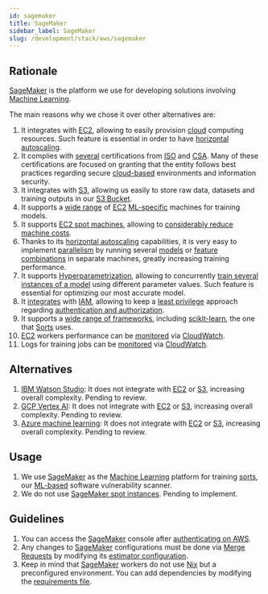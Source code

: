 ```yaml
---
id: sagemaker
title: SageMaker
sidebar_label: SageMaker
slug: /development/stack/aws/sagemaker
---
```


## Rationale

[SageMaker][SAGEMAKER] is the platform we use
for developing solutions involving
[Machine Learning][ML].

The main reasons why we chose it
over other alternatives are:

1. It integrates with
    [EC2][EC2],
    allowing to easily provision
    [cloud](https://en.wikipedia.org/wiki/Cloud_computing)
    computing resources.
    Such feature is essential
    in order to have
    [horizontal autoscaling](https://www.section.io/blog/scaling-horizontally-vs-vertically/).
1. It complies with [several](https://aws.amazon.com/compliance/iso-certified/)
    certifications from
    [ISO](https://en.wikipedia.org/wiki/International_Organization_for_Standardization)
    and
    [CSA](https://en.wikipedia.org/wiki/Cloud_Security_Alliance).
    Many of these certifications
    are focused on granting that the entity
    follows best practices regarding secure
    [cloud-based](https://en.wikipedia.org/wiki/Cloud_computing) environments
    and information security.
1. It integrates with [S3][S3],
    allowing us easily to store
    raw data,
    datasets
    and training outputs
    in our [S3 Bucket](https://gitlab.com/fluidattacks/product/-/blob/f630ceecb7015146118ef8e9aa4f2576a13785e6/sorts/infra/s3.tf).
1. It supports
    a [wide range](https://aws.amazon.com/sagemaker/pricing/)
    of [EC2][EC2] [ML-specific][ML] machines
    for training models.
1. It supports
    [EC2 spot machines](https://docs.aws.amazon.com/sagemaker/latest/dg/model-managed-spot-training.html),
    allowing to
    [considerably reduce machine costs](https://aws.amazon.com/ec2/spot/pricing/).
1. Thanks to its
    [horizontal autoscaling](https://www.section.io/blog/scaling-horizontally-vs-vertically/)
    capabilities,
    it is very easy
    to implement [parallelism](https://en.wikipedia.org/wiki/Parallel_computing)
    by running several
    [models](https://gitlab.com/fluidattacks/product/-/blob/f630ceecb7015146118ef8e9aa4f2576a13785e6/sorts/training/sagemaker_provisioner.py#L69)
    or
    [feature combinations](https://gitlab.com/fluidattacks/product/-/blob/f630ceecb7015146118ef8e9aa4f2576a13785e6/sorts/training/constants.py#L38)
    in separate machines,
    greatly increasing
    training performance.
1. It supports
    [Hyperparametrization](https://docs.aws.amazon.com/sagemaker/latest/dg/automatic-model-tuning-define-ranges.html),
    allowing to concurrently
    [train several instances of a model](https://gitlab.com/fluidattacks/product/-/blob/f630ceecb7015146118ef8e9aa4f2576a13785e6/sorts/training/constants.py#L68)
    using different parameter values.
    Such feature is essential
    for optimizing
    our most accurate model.
1. It
    [integrates](https://docs.aws.amazon.com/sagemaker/latest/dg/security-iam.html)
    with
    [IAM](/development/stack/aws/iam/),
    allowing to keep a
    [least privilege](/criteria/requirements/186)
    approach
    regarding
    [authentication and authorization](https://securityboulevard.com/2020/06/authentication-vs-authorization-defined-whats-the-difference-infographic/).
1. It supports a
    [wide range of frameworks](https://docs.aws.amazon.com/sagemaker/latest/dg/algorithms-choose.html),
    including [scikit-learn](https://scikit-learn.org/),
    the one that [Sorts](https://gitlab.com/fluidattacks/product/-/tree/f630ceecb7015146118ef8e9aa4f2576a13785e6/sorts)
    uses.
1. [EC2][EC2] workers performance
    can be [monitored](https://docs.aws.amazon.com/sagemaker/latest/dg/monitoring-cloudwatch.html)
    via [CloudWatch](/development/stack/aws/cloudwatch/).
1. Logs for training jobs
    can be [monitored](https://docs.aws.amazon.com/sagemaker/latest/dg/logging-cloudwatch.html)
    via [CloudWatch](/development/stack/aws/cloudwatch/).

## Alternatives

1. [IBM Watson Studio](https://www.ibm.com/cloud/watson-studio):
    It does not integrate with [EC2][EC2] or [S3][S3],
    increasing overall complexity.
    Pending to review.
1. [GCP Vertex AI](https://cloud.google.com/vertex-ai):
    It does not integrate with [EC2][EC2] or [S3][S3],
    increasing overall complexity.
    Pending to review.
1. [Azure machine learning](https://azure.microsoft.com/en-us/services/machine-learning/):
    It does not integrate with [EC2][EC2] or [S3][S3],
    increasing overall complexity.
    Pending to review.

## Usage

1. We use [SageMaker][SAGEMAKER]
    as the [Machine Learning][ML]
    platform for training
    [sorts](https://gitlab.com/fluidattacks/product/-/tree/f630ceecb7015146118ef8e9aa4f2576a13785e6/sorts),
    our [ML-based][ML] software vulnerability scanner.
1. We do not use
    [SageMaker spot instances](https://docs.aws.amazon.com/sagemaker/latest/dg/model-managed-spot-training.html).
    Pending to implement.

## Guidelines

1. You can access the
    [SageMaker][SAGEMAKER] console
    after [authenticating on AWS](/development/stack/aws#guidelines).
1. Any changes to
    [SageMaker][SAGEMAKER]
    configurations must be done via
    [Merge Requests](https://docs.gitlab.com/ee/user/project/merge_requests/)
    by modifying its
    [estimator configuration](https://gitlab.com/fluidattacks/product/-/blob/f630ceecb7015146118ef8e9aa4f2576a13785e6/sorts/training/sagemaker_provisioner.py#L31).
1. Keep in mind that
    [SageMaker][SAGEMAKER] workers
    do not use [Nix](https://nixos.org/)
    but a preconfigured environment.
    You can add dependencies
    by modifying the
    [requirements file](https://gitlab.com/fluidattacks/product/-/blob/f630ceecb7015146118ef8e9aa4f2576a13785e6/sorts/training/requirements.txt).

[SAGEMAKER]: https://aws.amazon.com/sagemaker/
[ML]: https://en.wikipedia.org/wiki/Machine_learning
[EC2]: https://aws.amazon.com/ec2/
[S3]: /development/stack/aws/s3/
